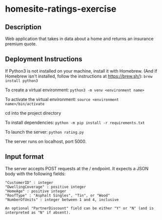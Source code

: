 # homesite-ratings-exercise
Description
--------
Web application that takes in data about a home and returns an insurance premium quote.

Deployment Instructions
---------
If Python3 is not installed on your machine, install it with Homebrew. (And if Homebrew isn't installed, follow the instructions at https://brew.sh/):
`brew install python3`

To create a virtual environment:
`python3 -m venv <environment name>`

To activate the virtual environment:
`source <environment name>/bin/activate`

cd into the project directory

To install dependencies:
`python -m pip install -r requirements.txt`

To launch the server:
`python rating.py`

The server runs on localhost, port 5000.

Input format
--------
The server accepts POST requests at the / endpoint. It expects a JSON body with the following fields:
```
"CustomerID" : integer
"DwellingCoverage" : positive integer
"HomeAge" : positive integer
"RoofType" : "Asphalt Singles", "Tin", or "Wood"
"NumberOfUnits" : integer between 1 and 4, inclusive

An optional "PartnerDiscount" field can be either "Y" or "N" (and is interpreted as "N" if absent).
```

